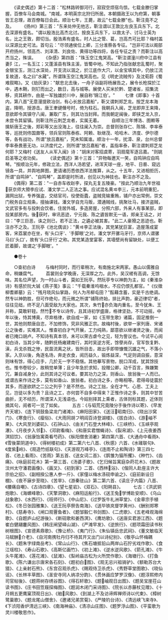 <!-- { "loadSidebar": true } -->
　　《读史偶述》第十二首："松林路转御河行，寂寂空烦宿鸟惊。七载金滕归掌握，百僚车马会南城。"南城，本明英宗北狩归所居。本朝摄政王以为府第，朝事皆王总理，故百僚每日会此。顺治七年，王薨，故云"七载金滕"也。靳注竟不之及。
　　《扬州》第三首："东来处仲无他志，靳注谓以王敦比左良玉兵东下。北去深源有盛名。"谓以殷浩比高杰北讨。按良玉兵东下，以救太子、讨马士英为名，比之王敦，颇切当。殷浩素有盛名，时人比之管、葛，岂高杰可比耶？梅村盖以深源比史可法。首句云："尽领通侯位上卿，三分淮蔡各专征。"岂非可法以阁部开府扬州，领高杰、刘泽清、刘良佐、黄得功等四将，各任专征之责？而靳注以高杰当之，殊误。
　　《杂感》第四首："珠玉空江鬼哭高。"靳注谓潼川府中江县有妻阝江，一名玉江；又蓬溪县有珠主溪，皆蜀中地。不知此乃指张献忠乱蜀时，聚金银宝玉，测江水深处，开支流以涸之，於江底作大穴，以金宝填其中，仍放江流复故道，名之曰"水藏"。所谓珠玉空江鬼哭高也。见《明史流贼传》及沈荀蔚《蜀难叙略》。又《劫灰录》："献忠北去後，一舟子诣副将杨展告之，展令长枪探於江中，遇木鞘，则钉而出之，数日，高与城等。展使人买米於黔、楚诸省，招集流移，资其耕作，由是一军独雄於川中，展自称'锦江伯'。"
　　七律《即事》十首内，第八首"无意漫提欧冶剑，有心长放吕嘉船"，靳又谓刺郑芝龙。按芝龙本海盗，降明，授游击。唐王聿键僭号时，倚为柱石。我朝兵入闽，芝龙即弃王来降，意欲即令其镇守八闽，兼取广东，则其功当封拜。而我朝定闽後，即挟芝龙入京，未尝令其留镇。则靳注所云刺芝龙者，实属无着。
　　自顺治三年博洛、图赖等擒斩唐王之後，郑彩等又出没海上，往往阑入为崇。总督则张存仁、陈锦、李率泰等，巡抚则佟国鼐等，领兵官则陈泰栋、阿赖、耿继茂、哈哈木、济度、伊尔德等，各有战功，所谓"放吕嘉船"，究未知属谁。顺治十一年，扰漳、泉，台州总督李率泰畏葸无功，以济度代之，则所谓"放吕嘉船"者，盖指率泰，靳注谓刺郑芝龙何耶？又梅村《送友人从军入闽》诗："胡床对客招虞寄，羽扇麾军逐吕嘉。"则姚启圣等之收功矣。
　　《读史偶述》第十三首："异物每邀天一笑，自鸣钟应自鸣琴。"按顺治元年，修政立法，西洋人汤若望，进浑天球一座，地平、日晷、窥远镜各一具，并舆地屏图，更请诸历悉依西洋法推算，从之。十五年，又进相拒历，所谓"自鸣钟"、"自鸣琴"，盖即是时所进，创见以为神技也。靳注亦不之及。
　　《偶得》第二首："一自赤车收赵李，探丸无复五陵豪。"按此乃顺治九年世祖获京师大猾李应试、潘文学二人正法之事。应试混名黄ヰ李三，元本前明重犯，漏网出狱，专养强盗，交结官司，役使衙蠹，盗贼竞输重贿，铺户亦出常例，崇文门税务自立规条，擅抽课钱。潘文学自充马贩，潜通贼线，挑聚壮马，接济盗贼，文武官多有与投刺会饮者。住居外城，多造房屋，分照六部，外来人有事某部，即投某部房内。後获时，审讯恶迹，宁元我、陈之遴皆默无一语，郑亲王诘之，对曰："李三巨恶，诛之则已，若不正法，之遴必被其害。"此二人豪猾之恶迹也。靳注亦不之及。王阮亭《池北偶谈》："黄ヰ李正法後，其党某犹巨富，造屋落成宴客，宋荔裳亦在坐，有'头口牙'、'手脚眼'之对。潘文学开骡马牙行，京师人谓骡马曰'头口'，故有'头口牙行'之称。其党某造堂宴客，其墙壁尚有留缺处，以便工匠着脚，故谓之'手脚眼'。"

　　●卷十

　　○查初白诗
　　与梅村同时，而行辈稍次，有南施北宋两家。愚山以儒雅自命，稍嫌腐气。
　　荔裳则全学晚唐，无深厚之力。此外，吴汉槎有高调，无馀味。其名位声望，为一时山斗者，莫如王阮亭。然阮亭专以神韵为主，如《秦淮杂诗》有感於阮大铖《燕子笺》事云："千载秦淮呜咽水，不应仍恨孔都官。"《仪徵柳耆卿墓》云："残月晓风仙掌路，何人为吊柳屯田？"酝藉含蓄，实是千古绝调。然专以神韵胜，但可作绝句，而元微之所谓"铺陈终始，排比声韵，豪迈律切"者，往往见绌，终不足八面受敌为大家也。其次，朱竹亦负海内重名，至今犹朱、王并称，莫敢轩轾。然竹不专以诗传，且其诗初学盛唐，格律坚劲，不可动摇，中年以後，恃其博奥，尽弃格律，欲自成一家，如《玉带生歌》诸篇，固足推倒一世，其他则颓唐自恣，不加修饰，究非风雅正宗。故梅村後，欲举一家列唐、宋诸公之後者，实难其人。惟查初白才气开展，工力纯熟，鄙意欲以继诸贤之後，而闻者已掩口胡卢。不知诗有真本领，未可以荣古虐今之见，轻为訾议也。今试平心阅初白诗，当其少年，随黔抚杨雍建南行，其时吴逆方死，馀孽尚存，官军恢复黔、滇，兵戈杀戮之惨，民苗流离之状，皆所目击，故出手即带慷慨沉雄之气，不落小家。入京以後，角逐名场，奔走衣食，阅历益久，锻炼益深，气足则调自振，意深则味有馀，得心应手，几於无一字不稳惬。其他摹写景物，脱口浑成，犹其馀技也。惟书卷较少，故稍觉单薄；且少年急於求知，投赠公卿，动千百言，殊嫌繁冗，兼自减身分，此则其诗之可议者。要其功力之深，则香山、放翁後一人而已。或谓古来作诗之多，莫有如香山、放翁者。初白诗之多，亦略相等。君得毋徒震於其多，而遂欲跻之二公之列乎？是不然也。诗之工拙，全在才气、心思、工夫上见，岂徒以多为贵？且诗之工，亦何尝不自多中得来？正惟作诗之多，则其中甘苦曲折，无不经历，所谓深人无浅语也。今姑别择其上乘者，古体则标其题，近体则摘其句，阅者可一览了如矣。
　　五古：《与韬荒兄竟陵分手後作诗以寄》、《早发齐天坡》、《连下铜鼓鱼梁龙门诸滩》、《麻阳田家》、《送汪昭南归》、《晓出沙窝门》、《寒食行》、《瘿俗》、《大雨同胡フ明阎百诗登湖楼》、《拔白诗》、《游岫不果》、《大风至刘婆矶》、《石钟山》、《由关门石登大林峰》、《三峡桥》、《玉峡亭观瀑》、《月夜步入邻》、《邓尉看梅》、《和唐实君憎蝇诗》、《裂帛湖》、《上元夜姜西溟招饮》、《翁康饴寓斋看芍药》、《枞阳僧舍消暑》第四第六首、《大通舟中看雨》、《雪後蒙阴道中》、《得树楼初成》第二第六七八首、《秋感》六首、《水碓联句》、《度紫岭》、《观造竹纸联句》、《天游观万峰亭》、《连雨不止和陶诗》第三四七首、《池上看雨》、《苦雨》第五首、《送女词二首》、《鹊雏为猫所攫》、《种竹》、《齿痛》、《咏庭前花木》第一第三首、《汤婆子歌》、《乞归候旨寓庭杂莳花木》、《题故汶州太守潘君画像》、《画叉》、《初到家》二首、《西林浴》、《偕同人赴座主许大宗伯之招》、《副相揆公惠人参一斤》、《家僮以梅水涤砚申谕之》、《庭前新设日棚》、《夜不寐步至晓》、《苦旱》、《游秦驻山》第二第六首、《读庄子内篇》八首、《腰痛自嘲》、《古诗四章》、《望七星岩》、《双石》、《阳朔县》。
　　七古：《洪武铜炮歌》、《海螺峰歌》、《天擎洞歌》、《麻阳运船行》、《送王兔学博赴安顺》、《乌山战象歌》、《水西行》、《班师行》、《中山尼》、《过罗饭牛礼洲草堂》、《金章宗手植松》、《冬日张园雅集》、《送王阮亭祭告南海》、《送毕铁岚督学黄州》、《酬别郑寒村》、《慈寿寺》、《闸口观罾鱼者》、《题邹毅仁书剑图》、《二虎歌》、《五老峰观海绵歌》、《自题庐山纪游後》、《断砚歌和姜西溟》、《鹰坊歌》、《送唐实君游江西》、《题崔白健翮鏖风图》、《韩庄闸望峄山湖》、《严滩早发》、《逆旅行》、《题项霜田读书秋树根图》、《宣德素鼎歌》、《豫让桥》、《夷门行》、《朱仙镇岳忠武祠》、《董文敏临天马赋酬介老》、《自河南携牡丹归不待其开又出门以诗纪别》、《敬亭山怀梅耦长》、《题朱字绿南岳考》、《常山山行》、《焦石塘抵铅山两岸山石狞劣戏作歌》、《食江瑶柱》、《寿山石歌》、《高斯亿画竹》、《初上滩》、《逆水逆风歌》、《箭孔滩》、《牛头牛尾滩》、《莲花滩》、《鼠滩》、《梨岭庙古松为火所焚作歌》、《海塘行》、《打鱼歌》、《陈六谦出示唐宋各石刻》、《题初白图》、《观无忌兴祖骑驴》、《额勒苏台大猎》、《上亲射石熊》、《东宫召观杀虎》、《赐观侍卫杀虎》、《秀野草堂图歌》、《晓仙谣》、《长林丰草图》、《圣安寺同人纳凉分韵》、《贯休画应梦罗汉像》、《题淳熙修内司官帖後》、《题蒋树存绣谷图》、《得石轩歌》、《题岫观日出图》、《题吴宝崖茌山读书图》、《庄书田笠屐探梅图》、《题润木闭门采诗图》、《院长以赤藤杖见赠》、《十月朔五更鹰窠顶观日出》、《舶风歌》、《到湖上不及访谛辉禅师诗以代柬》、《樟树鹭巢歌》、《题龙尾山僧舍》、《邀诸兄弟赏菊》、《严陵钓台诗》、《清远峡飞来寺》、《下浈阳香炉清远三峡》、《南海神庙》、《清凉山庄图》、《题罗浮山图》、《平蛮歌为灵川楼敬思作》。
